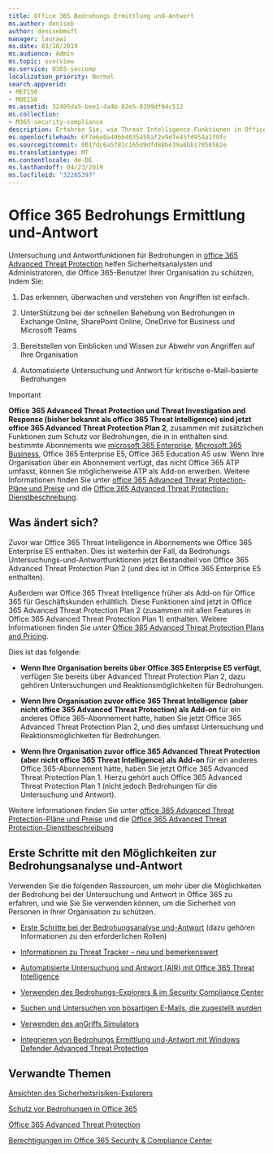 ```yaml
---
title: Office 365 Bedrohungs Ermittlung und-Antwort
ms.author: deniseb
author: denisebmsft
manager: laurawi
ms.date: 03/18/2019
ms.audience: Admin
ms.topic: overview
ms.service: O365-seccomp
localization_priority: Normal
search.appverid:
- MET150
- MOE150
ms.assetid: 32405da5-bee1-4a4b-82e5-8399df94c512
ms.collection:
- M365-security-compliance
description: Erfahren Sie, wie Threat Intelligence-Funktionen in Office 365 Advanced Threat Protection Sie bei der Suche nach Bedrohungen für Ihre Organisation unterstützen, auf Schadsoftware, Phishing und andere Angriffe reagieren, die Office 365 in Ihrem Namen erkannt hat, und nach Bedrohungen suchen Indikatoren.
ms.openlocfilehash: 6f7e6e0a49bb4035458af2e9d7e45fd954a1f9fc
ms.sourcegitcommit: 0017dc6a5f81c165d9dfd88be39a6bb17856582e
ms.translationtype: MT
ms.contentlocale: de-DE
ms.lasthandoff: 04/23/2019
ms.locfileid: "32265397"
---
```

# <a name="office-365-threat-investigation-and-response"></a>Office 365 Bedrohungs Ermittlung und-Antwort

Untersuchung und Antwortfunktionen für Bedrohungen in [office 365 Advanced Threat Protection](office-365-atp.md) helfen Sicherheitsanalysten und Administratoren, die Office 365-Benutzer Ihrer Organisation zu schützen, indem Sie:
  
1. Das erkennen, überwachen und verstehen von Angriffen ist einfach.
    
2. UnterStützung bei der schnellen Behebung von Bedrohungen in Exchange Online, SharePoint Online, OneDrive for Business und Microsoft Teams
    
3. Bereitstellen von Einblicken und Wissen zur Abwehr von Angriffen auf Ihre Organisation

4. Automatisierte Untersuchung und Antwort für kritische e-Mail-basierte Bedrohungen
    
> [!IMPORTANT]
> **Office 365 Advanced Threat Protection und Threat Investigation and Response (bisher bekannt als office 365 Threat Intelligence) sind jetzt office 365 Advanced Threat Protection Plan 2**, zusammen mit zusätzlichen Funktionen zum Schutz vor Bedrohungen, die in in enthalten sind. bestimmte Abonnements wie [microsoft 365 Enterprise](https://www.microsoft.com/microsoft-365/enterprise/home), [Microsoft 365 Business](https://www.microsoft.com/microsoft-365/business), Office 365 Enterprise E5, Office 365 Education A5 usw. Wenn Ihre Organisation über ein Abonnement verfügt, das nicht Office 365 ATP umfasst, können Sie möglicherweise ATP als Add-on erwerben. Weitere Informationen finden Sie unter [office 365 Advanced Threat Protection-Pläne und Preise](https://products.office.com/exchange/advance-threat-protection) und die [Office 365 Advanced Threat Protection-Dienstbeschreibung](https://docs.microsoft.com/office365/servicedescriptions/office-365-advanced-threat-protection-service-description#whats-new-in-office-365-advanced-threat-protection-atp). 
  
## <a name="whats-changing"></a>Was ändert sich?

Zuvor war Office 365 Threat Intelligence in Abonnements wie Office 365 Enterprise E5 enthalten. Dies ist weiterhin der Fall, da Bedrohungs Untersuchungs-und-Antwortfunktionen jetzt Bestandteil von Office 365 Advanced Threat Protection Plan 2 (und dies ist in Office 365 Enterprise E5 enthalten). 

Außerdem war Office 365 Threat Intelligence früher als Add-on für Office 365 für Geschäftskunden erhältlich. Diese Funktionen sind jetzt in Office 365 Advanced Threat Protection Plan 2 (zusammen mit allen Features in Office 365 Advanced Threat Protection Plan 1) enthalten. Weitere Informationen finden Sie unter [Office 365 Advanced Threat Protection Plans and Pricing](https://products.office.com/exchange/advance-threat-protection).

Dies ist das folgende:

- **Wenn Ihre Organisation bereits über Office 365 Enterprise E5 verfügt**, verfügen Sie bereits über Advanced Threat Protection Plan 2, dazu gehören Untersuchungen und Reaktionsmöglichkeiten für Bedrohungen.

- **Wenn Ihre Organisation zuvor office 365 Threat Intelligence (aber nicht office 365 Advanced Threat Protection) als Add-on** für ein anderes Office 365-Abonnement hatte, haben Sie jetzt Office 365 Advanced Threat Protection Plan 2, und dies umfasst Untersuchung und Reaktionsmöglichkeiten für Bedrohungen. 

- **Wenn Ihre Organisation zuvor office 365 Advanced Threat Protection (aber nicht office 365 Threat Intelligence) als Add-on** für ein anderes Office 365-Abonnement hatte, haben Sie jetzt Office 365 Advanced Threat Protection Plan 1. Hierzu gehört auch Office 365 Advanced Threat Protection Plan 1 (nicht jedoch Bedrohungen für die Untersuchung und Antwort).

Weitere Informationen finden Sie unter [office 365 Advanced Threat Protection-Pläne und Preise](https://products.office.com/exchange/advance-threat-protection) und die [Office 365 Advanced Threat Protection-Dienstbeschreibung](https://docs.microsoft.com/office365/servicedescriptions/office-365-advanced-threat-protection-service-description#whats-new-in-office-365-advanced-threat-protection-atp)

## <a name="get-started-with-threat-investigation-and-response-capabilities"></a>Erste Schritte mit den Möglichkeiten zur Bedrohungsanalyse und-Antwort

Verwenden Sie die folgenden Ressourcen, um mehr über die Möglichkeiten der Bedrohung bei der Untersuchung und Antwort in Office 365 zu erfahren, und wie Sie Sie verwenden können, um die Sicherheit von Personen in Ihrer Organisation zu schützen.
  
- [Erste Schritte bei der Bedrohungsanalyse und-Antwort](get-started-with-ti.md) (dazu gehören Informationen zu den erforderlichen Rollen) 
    
- [Informationen zu Threat Tracker – neu und bemerkenswert](threat-trackers.md)

- [Automatisierte Untersuchung und Antwort (AIR) mit Office 365 Threat Intelligence](automated-investigation-response-office.md)

- [Verwenden des Bedrohungs-Explorers &amp; im Security Compliance Center](use-explorer-in-security-and-compliance.md)
    
- [Suchen und Untersuchen von bösartigen E-Mails, die zugestellt wurden](investigate-malicious-email-that-was-delivered.md)
    
- [Verwenden des anGriffs Simulators](attack-simulator.md)
    
- [Integrieren von Bedrohungs Ermittlung und-Antwort mit Windows Defender Advanced Threat Protection](integrate-office-365-ti-with-wdatp.md)
    
## <a name="related-topics"></a>Verwandte Themen

[Ansichten des Sicherheitsrisiken-Explorers](threat-explorer-views.md)

[Schutz vor Bedrohungen in Office 365](protect-against-threats.md)
  
[Office 365 Advanced Threat Protection](office-365-atp.md)
  
[Berechtigungen im Office 365 Security &amp; Compliance Center](permissions-in-the-security-and-compliance-center.md)
 
